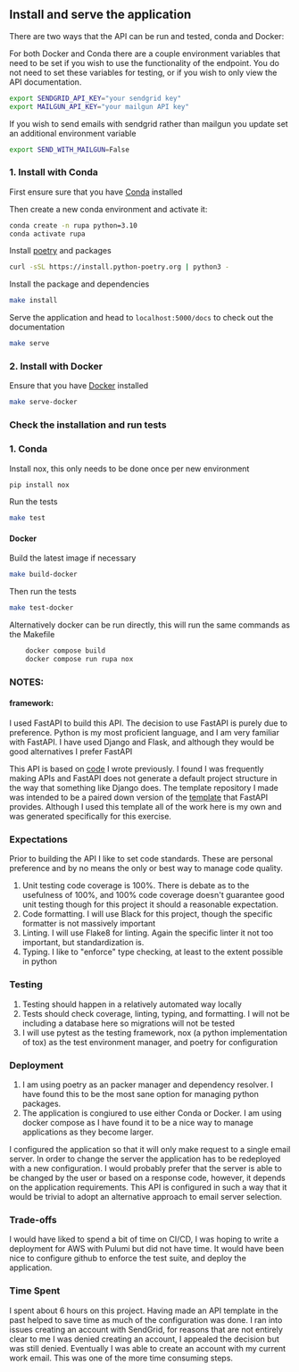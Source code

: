 ## Install and serve the application
There are two ways that the API can be run and tested, conda and Docker:

For both Docker and Conda there are a couple environment variables that need to be set if you wish to use the functionality of the endpoint. You do not need to set these variables for testing, or if you wish to only view the API documentation.

```bash
export SENDGRID_API_KEY="your sendgrid key" 
export MAILGUN_API_KEY="your mailgun API key" 
```

If you wish to send emails with sendgrid rather than mailgun you update set an additional environment variable 

```bash
export SEND_WITH_MAILGUN=False
```

### 1. Install with Conda
First ensure sure that you have [Conda](https://docs.conda.io/en/latest/miniconda.html) installed

Then create a new conda environment and activate it:

```bash
conda create -n rupa python=3.10
conda activate rupa
```

Install [poetry](https://python-poetry.org/docs/) and packages

```bash
curl -sSL https://install.python-poetry.org | python3 -
```

Install the package and dependencies
```bash
make install
```

Serve the application and head to `localhost:5000/docs` to check out the documentation
```bash
make serve
```

### 2. Install with Docker
Ensure that you have [Docker](https://www.docker.com/) installed

```bash 
make serve-docker
```

### Check the installation and run tests  

### 1. Conda
Install nox, this only needs to be done once per new environment
```bash
pip install nox
```
Run the tests
```bash
make test
```

#### Docker 
Build the latest image if necessary
```bash
make build-docker
```
Then run the tests
```bash
make test-docker
```

Alternatively docker can be run directly, this will run the same commands as the Makefile
```bash
	docker compose build
	docker compose run rupa nox 
```



### NOTES:
#### framework:
I used FastAPI to build this API. The decision to use FastAPI is purely due to preference. Python is my most proficient language, and I am very familiar with FastAPI. I have used Django and Flask, and although they would be good alternatives I prefer FastAPI

This API is based on [code](https://github.com/johnchase/fastapi-factory) I wrote previously. I found I was frequently making APIs and FastAPI does not generate a default project structure in the way that something like Django does. The template repository I made was intended to be a paired down version of the [template](https://github.com/tiangolo/full-stack-fastapi-postgresql) that FastAPI provides. Although I used this template all of the work here is my own and was generated specifically for this exercise.

### Expectations
Prior to building the API I like to set code standards. These are personal preference and by no means the only or best way to manage code quality.
1. Unit testing code coverage is 100%. There is debate as to the usefulness of 100%, and 100% code coverage doesn't guarantee good unit testing though for this project it should a reasonable expectation.
2. Code formatting. I will use Black for this project, though the specific formatter is not massively important
3. Linting. I will use Flake8 for linting. Again the specific linter it not too important, but standardization is.
4. Typing. I like to "enforce" type checking, at least to the extent possible in python 

### Testing
1. Testing should happen in a relatively automated way locally
2. Tests should check coverage, linting, typing, and formatting. I will not be including a database here so migrations will not be tested
3. I will use pytest as the testing framework, nox (a python implementation of tox) as the test environment manager, and poetry for configuration

### Deployment
1. I am using poetry as an packer manager and dependency resolver. I have found this to be the most sane option for managing python packages. 
2. The application is congiured to use either Conda or Docker. I am using docker compose as I have found it to be a nice way to manage applications as they become larger.

I configured the application so that it will only make request to a single email server. In order to change the server the application has to be redeployed with a new configuration. I would probably prefer that the server is able to be changed by the user or based on a response code, however, it depends on the application requirements. This API is configured in such a way that it would be trivial to adopt an alternative approach to email server selection. 

### Trade-offs
I would have liked to spend a bit of time on CI/CD, I was hoping to write a deployment for AWS with Pulumi but did not have time. It would have been nice to configure github to enforce the test suite, and deploy the application.

### Time Spent
I spent about 6 hours on this project. Having made an API template in the past helped to save time as much of the configuration was done. I ran into issues creating an account with SendGrid, for reasons that are not entirely clear to me I was denied creating an account, I appealed the decision but was still denied. Eventually I was able to create an account with my current work email. This was one of the more time consuming steps.  
